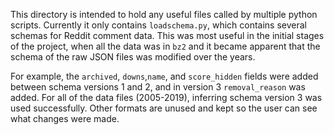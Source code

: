 This directory is intended to hold any useful files called by multiple python scripts. Currently it only contains `loadschema.py`, which contains several schemas for Reddit comment data. This was most useful in the initial stages of the project, when all the data was in `bz2` and it became apparent that the schema of the raw JSON files was modified over the years.

For example, the `archived`, `downs`,`name`, and `score_hidden` fields were added between schema versions 1 and 2, and in version 3 `removal_reason` was added. For all of the data files (2005-2019), inferring schema version 3 was used successfully.  Other formats are unused and kept so the user can see what changes were made.
